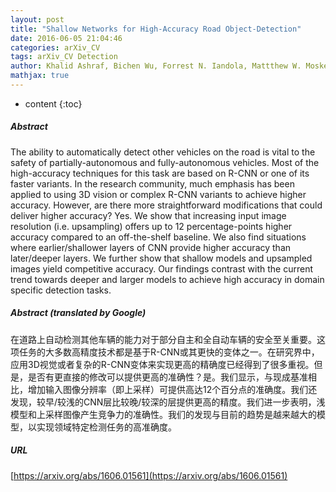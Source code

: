 ```yaml
---
layout: post
title: "Shallow Networks for High-Accuracy Road Object-Detection"
date: 2016-06-05 21:04:46
categories: arXiv_CV
tags: arXiv_CV Detection
author: Khalid Ashraf, Bichen Wu, Forrest N. Iandola, Mattthew W. Moskewicz, Kurt Keutzer
mathjax: true
---
```


* content
{:toc}

##### Abstract
The ability to automatically detect other vehicles on the road is vital to the safety of partially-autonomous and fully-autonomous vehicles. Most of the high-accuracy techniques for this task are based on R-CNN or one of its faster variants. In the research community, much emphasis has been applied to using 3D vision or complex R-CNN variants to achieve higher accuracy. However, are there more straightforward modifications that could deliver higher accuracy? Yes. We show that increasing input image resolution (i.e. upsampling) offers up to 12 percentage-points higher accuracy compared to an off-the-shelf baseline. We also find situations where earlier/shallower layers of CNN provide higher accuracy than later/deeper layers. We further show that shallow models and upsampled images yield competitive accuracy. Our findings contrast with the current trend towards deeper and larger models to achieve high accuracy in domain specific detection tasks.

##### Abstract (translated by Google)
在道路上自动检测其他车辆的能力对于部分自主和全自动车辆的安全至关重要。这项任务的大多数高精度技术都是基于R-CNN或其更快的变体之一。在研究界中，应用3D视觉或者复杂的R-CNN变体来实现更高的精确度已经得到了很多重视。但是，是否有更直接的修改可以提供更高的准确性？是。我们显示，与现成基准相比，增加输入图像分辨率（即上采样）可提供高达12个百分点的准确度。我们还发现，较早/较浅的CNN层比较晚/较深的层提供更高的精度。我们进一步表明，浅模型和上采样图像产生竞争力的准确性。我们的发现与目前的趋势是越来越大的模型，以实现领域特定检测任务的高准确度。

##### URL
[https://arxiv.org/abs/1606.01561](https://arxiv.org/abs/1606.01561)

